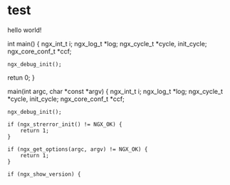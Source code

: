 # test
hello world!




int main()
{
     ngx_int_t         i;
    ngx_log_t        *log;
    ngx_cycle_t      *cycle, init_cycle;
    ngx_core_conf_t  *ccf;

    ngx_debug_init();
  retun 0;
}


main(int argc, char *const *argv)
{
    ngx_int_t         i;
    ngx_log_t        *log;
    ngx_cycle_t      *cycle, init_cycle;
    ngx_core_conf_t  *ccf;

    ngx_debug_init();

    if (ngx_strerror_init() != NGX_OK) {
        return 1;
    }

    if (ngx_get_options(argc, argv) != NGX_OK) {
        return 1;
    }

    if (ngx_show_version) {
